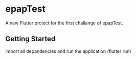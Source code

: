 # epapTest

A new Flutter project for the first challange of epapTest.

## Getting Started

import all depandencies and run the application (flutter run)
